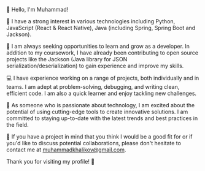 👋 Hello, I'm Muhammad!

👀 I have a strong interest in various technologies including Python, JavaScript (React & React Native), Java (including Spring, Spring Boot and Jackson).

🌱 I am always seeking opportunities to learn and grow as a developer. In addition to my coursework, I have already been contributing to open source projects like the Jackson (Java library for JSON serialization/deserialization) to gain experience and improve my skills.

💻 I have experience working on a range of projects, both individually and in teams. I am adept at problem-solving, debugging, and writing clean, efficient code. I am also a quick learner and enjoy tackling new challenges.

🚀 As someone who is passionate about technology, I am excited about the potential of using cutting-edge tools to create innovative solutions. I am committed to staying up-to-date with the latest trends and best practices in the field.

📨 If you have a project in mind that you think I would be a good fit for or if you'd like to discuss potential collaborations, please don't hesitate to contact me at muhammadkhalikov@gmail.com.

Thank you for visiting my profile! 🙏
